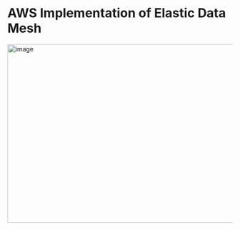 # AWS Implementation of Elastic Data Mesh


<img width="800" height="400" alt="image" src="https://github.com/user-attachments/assets/a386014e-c051-400a-9d5c-8b29f92243df" />


